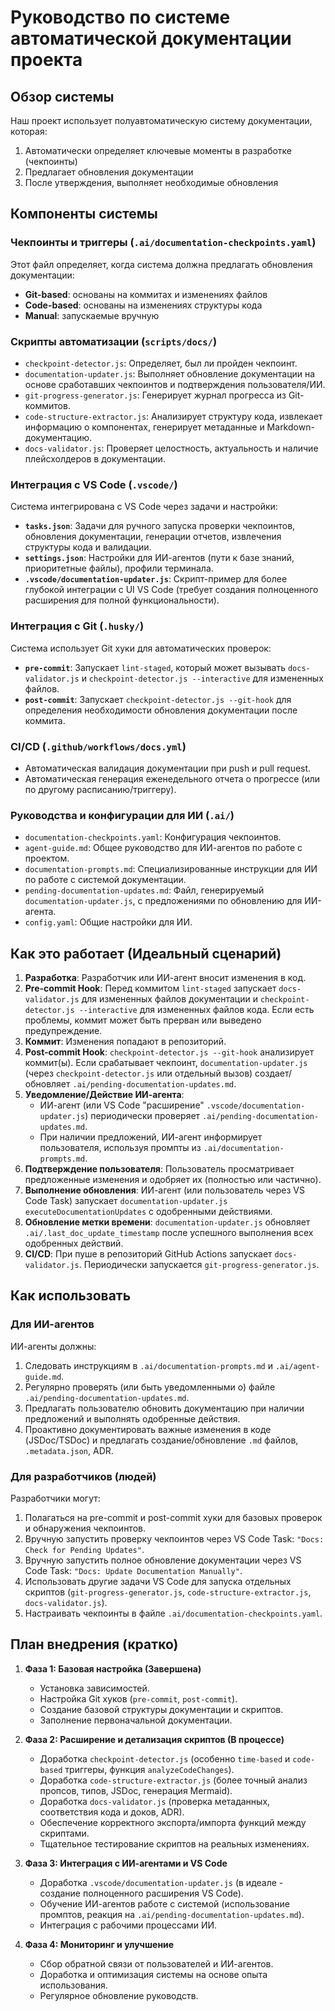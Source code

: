 # Руководство по системе автоматической документации проекта

## Обзор системы

Наш проект использует полуавтоматическую систему документации, которая:
1. Автоматически определяет ключевые моменты в разработке (чекпоинты)
2. Предлагает обновления документации
3. После утверждения, выполняет необходимые обновления

## Компоненты системы

### Чекпоинты и триггеры (`.ai/documentation-checkpoints.yaml`)

Этот файл определяет, когда система должна предлагать обновления документации:
- **Git-based**: основаны на коммитах и изменениях файлов
- **Code-based**: основаны на изменениях структуры кода
- **Manual**: запускаемые вручную

### Скрипты автоматизации (`scripts/docs/`)

- `checkpoint-detector.js`: Определяет, был ли пройден чекпоинт.
- `documentation-updater.js`: Выполняет обновление документации на основе сработавших чекпоинтов и подтверждения пользователя/ИИ.
- `git-progress-generator.js`: Генерирует журнал прогресса из Git-коммитов.
- `code-structure-extractor.js`: Анализирует структуру кода, извлекает информацию о компонентах, генерирует метаданные и Markdown-документацию.
- `docs-validator.js`: Проверяет целостность, актуальность и наличие плейсхолдеров в документации.

### Интеграция с VS Code (`.vscode/`)

Система интегрирована с VS Code через задачи и настройки:
- **`tasks.json`**: Задачи для ручного запуска проверки чекпоинтов, обновления документации, генерации отчетов, извлечения структуры кода и валидации.
- **`settings.json`**: Настройки для ИИ-агентов (пути к базе знаний, приоритетные файлы), профили терминала.
- **`.vscode/documentation-updater.js`**: Скрипт-пример для более глубокой интеграции с UI VS Code (требует создания полноценного расширения для полной функциональности).

### Интеграция с Git (`.husky/`)

Система использует Git хуки для автоматических проверок:
- **`pre-commit`**: Запускает `lint-staged`, который может вызывать `docs-validator.js` и `checkpoint-detector.js --interactive` для измененных файлов.
- **`post-commit`**: Запускает `checkpoint-detector.js --git-hook` для определения необходимости обновления документации после коммита.

### CI/CD (`.github/workflows/docs.yml`)

- Автоматическая валидация документации при push и pull request.
- Автоматическая генерация еженедельного отчета о прогрессе (или по другому расписанию/триггеру).

### Руководства и конфигурации для ИИ (`.ai/`)

- `documentation-checkpoints.yaml`: Конфигурация чекпоинтов.
- `agent-guide.md`: Общее руководство для ИИ-агентов по работе с проектом.
- `documentation-prompts.md`: Специализированные инструкции для ИИ по работе с системой документации.
- `pending-documentation-updates.md`: Файл, генерируемый `documentation-updater.js`, с предложениями по обновлению для ИИ-агента.
- `config.yaml`: Общие настройки для ИИ.

## Как это работает (Идеальный сценарий)

1.  **Разработка**: Разработчик или ИИ-агент вносит изменения в код.
2.  **Pre-commit Hook**: Перед коммитом `lint-staged` запускает `docs-validator.js` для измененных файлов документации и `checkpoint-detector.js --interactive` для измененных файлов кода. Если есть проблемы, коммит может быть прерван или выведено предупреждение.
3.  **Коммит**: Изменения попадают в репозиторий.
4.  **Post-commit Hook**: `checkpoint-detector.js --git-hook` анализирует коммит(ы). Если срабатывает чекпоинт, `documentation-updater.js` (через `checkpoint-detector.js` или отдельный вызов) создает/обновляет `.ai/pending-documentation-updates.md`.
5.  **Уведомление/Действие ИИ-агента**:
    *   ИИ-агент (или VS Code "расширение" `.vscode/documentation-updater.js`) периодически проверяет `.ai/pending-documentation-updates.md`.
    *   При наличии предложений, ИИ-агент информирует пользователя, используя промпты из `.ai/documentation-prompts.md`.
6.  **Подтверждение пользователя**: Пользователь просматривает предложенные изменения и одобряет их (полностью или частично).
7.  **Выполнение обновления**: ИИ-агент (или пользователь через VS Code Task) запускает `documentation-updater.js executeDocumentationUpdates` с одобренными действиями.
8.  **Обновление метки времени**: `documentation-updater.js` обновляет `.ai/.last_doc_update_timestamp` после успешного выполнения всех одобренных действий.
9.  **CI/CD**: При пуше в репозиторий GitHub Actions запускает `docs-validator.js`. Периодически запускается `git-progress-generator.js`.

## Как использовать

### Для ИИ-агентов

ИИ-агенты должны:
1.  Следовать инструкциям в `.ai/documentation-prompts.md` и `.ai/agent-guide.md`.
2.  Регулярно проверять (или быть уведомленными о) файле `.ai/pending-documentation-updates.md`.
3.  Предлагать пользователю обновить документацию при наличии предложений и выполнять одобренные действия.
4.  Проактивно документировать важные изменения в коде (JSDoc/TSDoc) и предлагать создание/обновление `.md` файлов, `.metadata.json`, ADR.

### Для разработчиков (людей)

Разработчики могут:
1.  Полагаться на pre-commit и post-commit хуки для базовых проверок и обнаружения чекпоинтов.
2.  Вручную запустить проверку чекпоинтов через VS Code Task: `"Docs: Check for Pending Updates"`.
3.  Вручную запустить полное обновление документации через VS Code Task: `"Docs: Update Documentation Manually"`.
4.  Использовать другие задачи VS Code для запуска отдельных скриптов (`git-progress-generator.js`, `code-structure-extractor.js`, `docs-validator.js`).
5.  Настраивать чекпоинты в файле `.ai/documentation-checkpoints.yaml`.

## План внедрения (кратко)

1.  **Фаза 1: Базовая настройка (Завершена)**
    *   Установка зависимостей.
    *   Настройка Git хуков (`pre-commit`, `post-commit`).
    *   Создание базовой структуры документации и скриптов.
    *   Заполнение первоначальной документации.

2.  **Фаза 2: Расширение и детализация скриптов (В процессе)**
    *   Доработка `checkpoint-detector.js` (особенно `time-based` и `code-based` триггеры, функция `analyzeCodeChanges`).
    *   Доработка `code-structure-extractor.js` (более точный анализ пропсов, типов, JSDoc, генерация Mermaid).
    *   Доработка `docs-validator.js` (проверка метаданных, соответствия кода и доков, ADR).
    *   Обеспечение корректного экспорта/импорта функций между скриптами.
    *   Тщательное тестирование скриптов на реальных изменениях.

3.  **Фаза 3: Интеграция с ИИ-агентами и VS Code**
    *   Доработка `.vscode/documentation-updater.js` (в идеале - создание полноценного расширения VS Code).
    *   Обучение ИИ-агентов работе с системой (использование промптов, реакция на `.ai/pending-documentation-updates.md`).
    *   Интеграция с рабочими процессами ИИ.
   
4.  **Фаза 4: Мониторинг и улучшение**
    *   Сбор обратной связи от пользователей и ИИ-агентов.
    *   Доработка и оптимизация системы на основе опыта использования.
    *   Регулярное обновление руководств.
